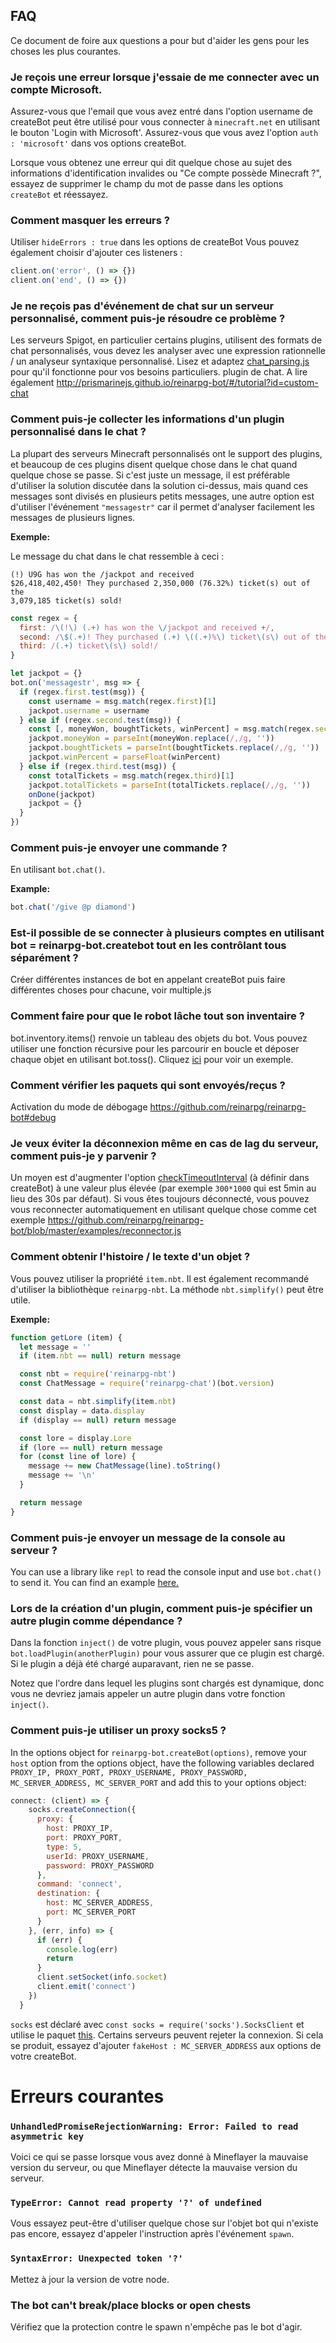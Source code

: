 ## FAQ

Ce document de foire aux questions a pour but d'aider les gens pour les choses les plus courantes.

### Je reçois une erreur lorsque j'essaie de me connecter avec un compte Microsoft.

Assurez-vous que l'email que vous avez entré dans l'option username de createBot peut être utilisé pour vous connecter à `minecraft.net` en utilisant le bouton 'Login with Microsoft'.
Assurez-vous que vous avez l'option `auth : 'microsoft'` dans vos options createBot.

Lorsque vous obtenez une erreur qui dit quelque chose au sujet des informations d'identification invalides ou "Ce compte possède Minecraft ?", essayez de supprimer le champ du mot de passe dans les options `createBot` et réessayez.

### Comment masquer les erreurs ?

Utiliser `hideErrors : true` dans les options de createBot
Vous pouvez également choisir d'ajouter ces listeners :

```js
client.on('error', () => {})
client.on('end', () => {})
```

### Je ne reçois pas d'événement de chat sur un serveur personnalisé, comment puis-je résoudre ce problème ?

Les serveurs Spigot, en particulier certains plugins, utilisent des formats de chat personnalisés, vous devez les analyser avec une expression rationnelle / un analyseur syntaxique personnalisé.
Lisez et adaptez [chat_parsing.js](https://github.com/reinarpg/reinarpg-bot/blob/master/examples/chat_parsing.js) pour qu'il fonctionne pour vos besoins particuliers.
plugin de chat. A lire également <http://prismarinejs.github.io/reinarpg-bot/#/tutorial?id=custom-chat>

### Comment puis-je collecter les informations d'un plugin personnalisé dans le chat ?

La plupart des serveurs Minecraft personnalisés ont le support des plugins, et beaucoup de ces plugins disent quelque chose dans le chat quand quelque chose se passe. Si c'est juste un message, il est préférable d'utiliser la solution discutée dans la solution ci-dessus, mais quand ces messages sont divisés en plusieurs petits messages, une autre option est d'utiliser l'événement `"messagestr"` car il permet d'analyser facilement les messages de plusieurs lignes.

**Exemple:**

Le message du chat dans le chat ressemble à ceci :

```
(!) U9G has won the /jackpot and received
$26,418,402,450! They purchased 2,350,000 (76.32%) ticket(s) out of the
3,079,185 ticket(s) sold!
```

```js
const regex = {
  first: /\(!\) (.+) has won the \/jackpot and received +/,
  second: /\$(.+)! They purchased (.+) \((.+)%\) ticket\(s\) out of the /,
  third: /(.+) ticket\(s\) sold!/
}

let jackpot = {}
bot.on('messagestr', msg => {
  if (regex.first.test(msg)) {
    const username = msg.match(regex.first)[1]
    jackpot.username = username
  } else if (regex.second.test(msg)) {
    const [, moneyWon, boughtTickets, winPercent] = msg.match(regex.second)
    jackpot.moneyWon = parseInt(moneyWon.replace(/,/g, ''))
    jackpot.boughtTickets = parseInt(boughtTickets.replace(/,/g, ''))
    jackpot.winPercent = parseFloat(winPercent)
  } else if (regex.third.test(msg)) {
    const totalTickets = msg.match(regex.third)[1]
    jackpot.totalTickets = parseInt(totalTickets.replace(/,/g, ''))
    onDone(jackpot)
    jackpot = {}
  }
})
```

### Comment puis-je envoyer une commande ?

En utilisant `bot.chat()`.

**Example:**

```js
bot.chat('/give @p diamond')
```

### Est-il possible de se connecter à plusieurs comptes en utilisant bot = reinarpg-bot.createbot tout en les contrôlant tous séparément ?

Créer différentes instances de bot en appelant createBot puis faire différentes choses pour chacune, voir multiple.js

### Comment faire pour que le robot lâche tout son inventaire ?

bot.inventory.items() renvoie un tableau des objets du bot. Vous pouvez utiliser une fonction récursive pour les parcourir en boucle et déposer chaque objet en utilisant bot.toss(). Cliquez [ici](https://gist.github.com/dada513/3d88f772be4224b40f9e5d1787bd63e9) pour voir un exemple.

### Comment vérifier les paquets qui sont envoyés/reçus ?

Activation du mode de débogage <https://github.com/reinarpg/reinarpg-bot#debug>

### Je veux éviter la déconnexion même en cas de lag du serveur, comment puis-je y parvenir ?

Un moyen est d'augmenter l'option [checkTimeoutInterval](https://github.com/PrismarineJS/node-reinarpg-protocol/blob/master/docs/API.md#mccreateclientoptions) (à définir dans createBot) à une valeur plus élevée (par exemple `300*1000` qui est 5min au lieu des 30s par défaut). Si vous êtes toujours déconnecté, vous pouvez vous reconnecter automatiquement en utilisant quelque chose comme cet exemple <https://github.com/reinarpg/reinarpg-bot/blob/master/examples/reconnector.js>

### Comment obtenir l'histoire / le texte d'un objet ?

Vous pouvez utiliser la propriété `item.nbt`. Il est également recommandé d'utiliser la bibliothèque `reinarpg-nbt`. La méthode `nbt.simplify()` peut être utile.

**Exemple:**

```js
function getLore (item) {
  let message = ''
  if (item.nbt == null) return message

  const nbt = require('reinarpg-nbt')
  const ChatMessage = require('reinarpg-chat')(bot.version)

  const data = nbt.simplify(item.nbt)
  const display = data.display
  if (display == null) return message

  const lore = display.Lore
  if (lore == null) return message
  for (const line of lore) {
    message += new ChatMessage(line).toString()
    message += '\n'
  }

  return message
}
```

### Comment puis-je envoyer un message de la console au serveur ?

You can use a library like `repl` to read the console input and use `bot.chat()` to send it. You can find an example [here.](https://github.com/reinarpg/reinarpg-bot/blob/master/examples/repl.js)

### Lors de la création d'un plugin, comment puis-je spécifier un autre plugin comme dépendance ?

Dans la fonction `inject()` de votre plugin, vous pouvez appeler sans risque `bot.loadPlugin(anotherPlugin)` pour vous assurer que ce plugin est chargé. Si le plugin a déjà été chargé auparavant, rien ne se passe.

Notez que l'ordre dans lequel les plugins sont chargés est dynamique, donc vous ne devriez jamais appeler un autre plugin dans votre fonction `inject()`.

### Comment puis-je utiliser un proxy socks5 ?

In the options object for `reinarpg-bot.createBot(options)`, remove your `host` option from the options object, have the following variables declared `PROXY_IP, PROXY_PORT, PROXY_USERNAME, PROXY_PASSWORD, MC_SERVER_ADDRESS, MC_SERVER_PORT` and add this to your options object:

```js
connect: (client) => {
    socks.createConnection({
      proxy: {
        host: PROXY_IP,
        port: PROXY_PORT,
        type: 5,
        userId: PROXY_USERNAME,
        password: PROXY_PASSWORD
      },
      command: 'connect',
      destination: {
        host: MC_SERVER_ADDRESS,
        port: MC_SERVER_PORT
      }
    }, (err, info) => {
      if (err) {
        console.log(err)
        return
      }
      client.setSocket(info.socket)
      client.emit('connect')
    })
  }
  ```

`socks` est déclaré avec `const socks = require('socks').SocksClient` et utilise le paquet [this](https://www.npmjs.com/package/socks).
Certains serveurs peuvent rejeter la connexion. Si cela se produit, essayez d'ajouter `fakeHost : MC_SERVER_ADDRESS` aux options de votre createBot.
  
# Erreurs courantes

### `UnhandledPromiseRejectionWarning: Error: Failed to read asymmetric key`

Voici ce qui se passe lorsque vous avez donné à Mineflayer la mauvaise version du serveur, ou que Mineflayer détecte la mauvaise version du serveur.

### `TypeError: Cannot read property '?' of undefined`

Vous essayez peut-être d'utiliser quelque chose sur l'objet bot qui n'existe pas encore, essayez d'appeler l'instruction après l'événement `spawn`.

### `SyntaxError: Unexpected token '?'`

Mettez à jour la version de votre node.

### The bot can't break/place blocks or open chests

Vérifiez que la protection contre le spawn n'empêche pas le bot d'agir.
